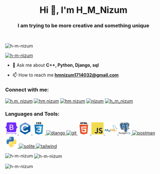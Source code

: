 
<h1 align="center">Hi 👋, I'm H_M_Nizum</h1>
<h3 align="center">I am trying to be more creative and something unique</h3>
<img style="width:400px;" src="https://cdn.dribbble.com/users/330915/screenshots/3587000/10_coding_dribbble.gif" alt="" />
<p align="left"> <img src="https://komarev.com/ghpvc/?username=h-m-nizum&label=Profile%20views&color=0e75b6&style=flat" alt="h-m-nizum" /> </p>

<p align="left"> <a href="https://github.com/ryo-ma/github-profile-trophy"><img src="https://github-profile-trophy.vercel.app/?username=h-m-nizum" alt="h-m-nizum" /></a> </p>

- 💬 Ask me about **C++, Python, Django, sql**

- 📫 How to reach me **hmnizum1714032@gmail.com**

<h3 align="left">Connect with me:</h3>
<p align="left">
<a href="https://fb.com/h.m. nizum" target="blank"><img align="center" src="https://raw.githubusercontent.com/rahuldkjain/github-profile-readme-generator/master/src/images/icons/Social/facebook.svg" alt="h.m. nizum" height="30" width="40" /></a>
<a href="https://www.codechef.com/users/hm nizum" target="blank"><img align="center" src="https://cdn.jsdelivr.net/npm/simple-icons@3.1.0/icons/codechef.svg" alt="hm nizum" height="30" width="40" /></a>
<a href="https://www.hackerrank.com/hm nizum" target="blank"><img align="center" src="https://raw.githubusercontent.com/rahuldkjain/github-profile-readme-generator/master/src/images/icons/Social/hackerrank.svg" alt="hm nizum" height="30" width="40" /></a>
<a href="https://codeforces.com/profile/nizum" target="blank"><img align="center" src="https://raw.githubusercontent.com/rahuldkjain/github-profile-readme-generator/master/src/images/icons/Social/codeforces.svg" alt="nizum" height="30" width="40" /></a>
<a href="https://www.leetcode.com/h_m_nizum" target="blank"><img align="center" src="https://raw.githubusercontent.com/rahuldkjain/github-profile-readme-generator/master/src/images/icons/Social/leet-code.svg" alt="h_m_nizum" height="30" width="40" /></a>
</p>

<h3 align="left">Languages and Tools:</h3>
<p align="left"> <a href="https://getbootstrap.com" target="_blank" rel="noreferrer"> <img src="https://raw.githubusercontent.com/devicons/devicon/master/icons/bootstrap/bootstrap-plain-wordmark.svg" alt="bootstrap" width="40" height="40"/> </a> <a href="https://www.cprogramming.com/" target="_blank" rel="noreferrer"> <img src="https://raw.githubusercontent.com/devicons/devicon/master/icons/c/c-original.svg" alt="c" width="40" height="40"/> </a> <a href="https://www.w3schools.com/css/" target="_blank" rel="noreferrer"> <img src="https://raw.githubusercontent.com/devicons/devicon/master/icons/css3/css3-original-wordmark.svg" alt="css3" width="40" height="40"/> </a> <a href="https://www.djangoproject.com/" target="_blank" rel="noreferrer"> <img src="https://cdn.worldvectorlogo.com/logos/django.svg" alt="django" width="40" height="40"/> </a> <a href="https://git-scm.com/" target="_blank" rel="noreferrer"> <img src="https://www.vectorlogo.zone/logos/git-scm/git-scm-icon.svg" alt="git" width="40" height="40"/> </a> <a href="https://www.w3.org/html/" target="_blank" rel="noreferrer"> <img src="https://raw.githubusercontent.com/devicons/devicon/master/icons/html5/html5-original-wordmark.svg" alt="html5" width="40" height="40"/> </a> <a href="https://developer.mozilla.org/en-US/docs/Web/JavaScript" target="_blank" rel="noreferrer"> <img src="https://raw.githubusercontent.com/devicons/devicon/master/icons/javascript/javascript-original.svg" alt="javascript" width="40" height="40"/> </a> <a href="https://www.mysql.com/" target="_blank" rel="noreferrer"> <img src="https://raw.githubusercontent.com/devicons/devicon/master/icons/mysql/mysql-original-wordmark.svg" alt="mysql" width="40" height="40"/> </a> <a href="https://www.postgresql.org" target="_blank" rel="noreferrer"> <img src="https://raw.githubusercontent.com/devicons/devicon/master/icons/postgresql/postgresql-original-wordmark.svg" alt="postgresql" width="40" height="40"/> </a> <a href="https://postman.com" target="_blank" rel="noreferrer"> <img src="https://www.vectorlogo.zone/logos/getpostman/getpostman-icon.svg" alt="postman" width="40" height="40"/> </a> <a href="https://www.python.org" target="_blank" rel="noreferrer"> <img src="https://raw.githubusercontent.com/devicons/devicon/master/icons/python/python-original.svg" alt="python" width="40" height="40"/> </a> <a href="https://www.sqlite.org/" target="_blank" rel="noreferrer"> <img src="https://www.vectorlogo.zone/logos/sqlite/sqlite-icon.svg" alt="sqlite" width="40" height="40"/> </a> <a href="https://tailwindcss.com/" target="_blank" rel="noreferrer"> <img src="https://www.vectorlogo.zone/logos/tailwindcss/tailwindcss-icon.svg" alt="tailwind" width="40" height="40"/> </a> </p>

<p><img align="left" src="https://github-readme-stats.vercel.app/api/top-langs?username=h-m-nizum&show_icons=true&locale=en&layout=compact" alt="h-m-nizum" /></p>

<p>&nbsp;<img align="center" src="https://github-readme-stats.vercel.app/api?username=h-m-nizum&show_icons=true&locale=en" alt="h-m-nizum" /></p>

<p><img align="center" src="https://github-readme-streak-stats.herokuapp.com/?user=h-m-nizum&" alt="h-m-nizum" /></p>
